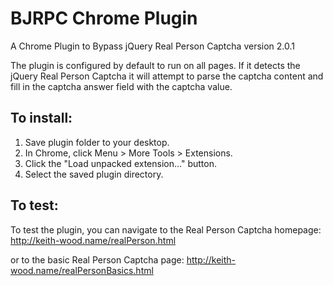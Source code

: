 # BJRPC Chrome Plugin
A Chrome Plugin to Bypass jQuery Real Person Captcha version 2.0.1

The plugin is configured by default to run on all pages. If it detects the jQuery Real Person Captcha it will attempt to parse the captcha content and fill in the captcha answer field with the captcha value.  

<h2>To install:</h2>

1. Save plugin folder to your desktop. 
2. In Chrome, click Menu > More Tools > Extensions. 
3. Click the "Load unpacked extension..." button. 
4. Select the saved plugin directory. 

<h2>To test:</h2>

To test the plugin, you can navigate to the Real Person Captcha homepage:
http://keith-wood.name/realPerson.html

or to the basic Real Person Captcha page:
http://keith-wood.name/realPersonBasics.html


